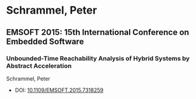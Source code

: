 # Schrammel, Peter

## EMSOFT 2015: 15th International Conference on Embedded Software

### Unbounded-Time Reachability Analysis of Hybrid Systems by Abstract Acceleration
Schrammel, Peter
* DOI: [10.1109/EMSOFT.2015.7318259](https://doi.org/10.1109/EMSOFT.2015.7318259)

